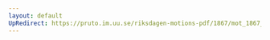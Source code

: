 ```yaml
---
layout: default
UpRedirect: https://pruto.im.uu.se/riksdagen-motions-pdf/1867/mot_1867__fk__2.pdf
---
```

